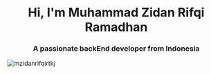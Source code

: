 <h1 align="center">Hi, I'm Muhammad Zidan Rifqi Ramadhan</h1>
<h3 align="center">A passionate backEnd developer from Indonesia</h3>

<p><img align="left" src="https://github-readme-stats.vercel.app/api/top-langs?username=mzidanrifqirtkj&show_icons=true&locale=en&layout=compact" alt="mzidanrifqirtkj" /></p>
